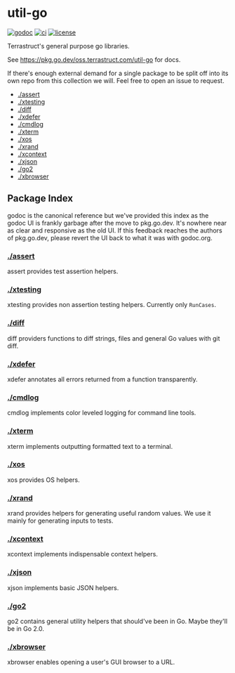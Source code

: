 # util-go

[![godoc](https://pkg.go.dev/badge/oss.terrastruct.com/util-go.svg)](https://pkg.go.dev/oss.terrastruct.com/util-go)
[![ci](https://github.com/terrastruct/util-go/actions/workflows/ci.yml/badge.svg)](https://github.com/terrastruct/util-go/actions/workflows/ci.yml)
[![license](https://img.shields.io/github/license/terrastruct/util-go?color=9cf)](./LICENSE)

Terrastruct's general purpose go libraries.

See https://pkg.go.dev/oss.terrastruct.com/util-go for docs.

If there's enough external demand for a single package to be split off into its
own repo from this collection we will. Feel free to open an issue to request.

<!-- toc -->
- <a href="#assert" id="toc-assert">./assert</a>
- <a href="#xtesting" id="toc-xtesting">./xtesting</a>
- <a href="#diff" id="toc-diff">./diff</a>
- <a href="#xdefer" id="toc-xdefer">./xdefer</a>
- <a href="#cmdlog" id="toc-cmdlog">./cmdlog</a>
- <a href="#xterm" id="toc-xterm">./xterm</a>
- <a href="#xos" id="toc-xos">./xos</a>
- <a href="#xrand" id="toc-xrand">./xrand</a>
- <a href="#xcontext" id="toc-xcontext">./xcontext</a>
- <a href="#xjson" id="toc-xjson">./xjson</a>
- <a href="#go2" id="toc-go2">./go2</a>
- <a href="#xbrowser" id="toc-xbrowser">./xbrowser</a>

## Package Index

godoc is the canonical reference but we've provided this index as the godoc UI is frankly
garbage after the move to pkg.go.dev. It's nowhere near as clear and responsive as the old
UI. If this feedback reaches the authors of pkg.go.dev, please revert the UI back to what
it was with godoc.org.

### [./assert](./assert)

assert provides test assertion helpers.

### [./xtesting](./xtesting)

xtesting provides non assertion testing helpers. Currently only `RunCases`.

### [./diff](./diff)

diff providers functions to diff strings, files and general Go values with git diff.

### [./xdefer](./xdefer)

xdefer annotates all errors returned from a function transparently.

### [./cmdlog](./cmdlog)

cmdlog implements color leveled logging for command line tools.

### [./xterm](./xterm)

xterm implements outputting formatted text to a terminal.

### [./xos](./xos)

xos provides OS helpers.

### [./xrand](./xrand)

xrand provides helpers for generating useful random values.
We use it mainly for generating inputs to tests.

### [./xcontext](./xcontext)

xcontext implements indispensable context helpers.

### [./xjson](./xjson)

xjson implements basic JSON helpers.

### [./go2](./go2)

go2 contains general utility helpers that should've been in Go. Maybe they'll be in Go 2.0.

### [./xbrowser](./xbrowser)

xbrowser enables opening a user's GUI browser to a URL.
